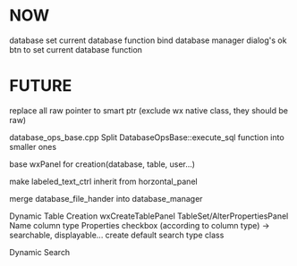 # NOW
database set current database function
bind database manager dialog's ok btn to set current database function



# FUTURE

replace all raw pointer to smart ptr (exclude wx native class, they should be raw)

database_ops_base.cpp
    Split DatabaseOpsBase::execute_sql function into smaller ones

base wxPanel for creation(database, table, user...)

make labeled_text_ctrl inherit from horzontal_panel

merge database_file_hander into database_manager

Dynamic Table Creation
    wxCreateTablePanel
    TableSet/AlterPropertiesPanel
        Name
        column type
        Properties checkbox (according to column type) -> searchable, displayable...
        create default search type class

Dynamic Search